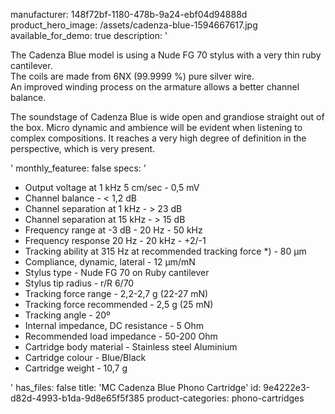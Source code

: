 manufacturer: 148f72bf-1180-478b-9a24-ebf04d94888d
product_hero_image: /assets/cadenza-blue-1594667617.jpg
available_for_demo: true
description: '<p>The Cadenza Blue model is using a Nude FG 70 stylus with a very thin ruby cantilever.<br>The coils are made from 6NX (99.9999 %) pure silver wire.<br>An improved winding process on the armature allows a better channel balance.</p><p>The soundstage of Cadenza Blue is wide open and grandiose straight out of the box. Micro dynamic and ambience will be evident when listening to complex compositions. It reaches a very high degree of definition in the perspective, which is very present.</p>'
monthly_featuree: false
specs: '<ul><li>Output voltage at 1 kHz 5 cm/sec - 0,5 mV<br></li><li>Channel balance - &lt; 1,2 dB<br></li><li>Channel separation at 1 kHz - &gt; 23 dB<br></li><li>Channel separation at 15 kHz - &gt; 15 dB<br></li><li>Frequency range at -3 dB - 20 Hz - 50 kHz<br></li><li>Frequency response 20 Hz - 20 kHz - +2/-1<br></li><li>Tracking ability at 315 Hz at recommended tracking force *) - 80 μm<br></li><li>Compliance, dynamic, lateral - 12 μm/mN<br></li><li>Stylus type - Nude FG 70 on Ruby cantilever<br></li><li>Stylus tip radius - r/R 6/70<br></li><li>Tracking force range - 2,2-2,7 g (22-27 mN)<br></li><li>Tracking force recommended - 2,5 g (25 mN)<br></li><li>Tracking angle - 20º<br></li><li>Internal impedance, DC resistance - 5 Ohm<br></li><li>Recommended load impedance - 50-200 Ohm<br></li><li>Cartridge body material - Stainless steel Aluminium<br></li><li>Cartridge colour - Blue/Black<br></li><li>Cartridge weight - 10,7 g<br></li></ul>'
has_files: false
title: 'MC Cadenza Blue Phono Cartridge'
id: 9e4222e3-d82d-4993-b1da-9d8e65f5f385
product-categories: phono-cartridges

